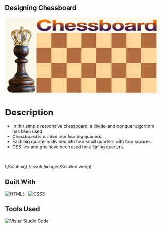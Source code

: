 
## Designing Chessboard 

![Banner](./assets/images/Background.webp)

# Description

* In this simple responsive chessboard, a divide-and-conquer algorithm has been used. 
* Chessboard is divided into four big quarters.
* Each big quarter is divided into four small quarters with four squares.
* CSS flex and grid have been used for aligning quarters.
</br>
</br>
![Solution](./assets/images/Solution.webp)

## Built With

![HTML5](https://img.shields.io/badge/html5-%23E34F26.svg?style=for-the-badge&logo=html5&logoColor=white) &nbsp;  ![CSS3](https://img.shields.io/badge/css3-%231572B6.svg?style=for-the-badge&logo=css3&logoColor=white)

## Tools Used

![Visual Studio Code](https://img.shields.io/badge/VS%20Code-0078d7.svg?style=for-the-badge&logo=visual-studio-code&logoColor=white)
